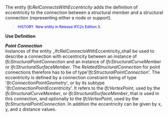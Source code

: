 ﻿The entity _IfcRelConnectsWithEccentricity_ adds the definition of eccentricity to the connection between a structural member and a structural connection (representing either a node or support).&nbsp;

> <font color="#0000ff"><small>HISTORY&nbsp; New
entity in Release IFC2x Edition 3.</small> </font>

**Use Definition**

**_Point Connection_**  
Instances of the entity _IfcRelConnectsWithEccentricity_shall be used to describe a connection with eccentricity between an instance of _IfcStructuralPointConnection_ and&nbsp;an instance of _IfcStructuralCurveMember_ or _IfcStructuralSurfaceMember_. The _RelatedStructuralConnection_ for point connections therefore has to be of type'_IfcStructuralPointConnection_'. The eccentricity is defined by a connection constraint being of type '_IfcConnectionPointGeometry_', or by its subtype '_IfcConnectionPointEccentricity_'. It refers to the _IfcVertexPoint_, used by the _IfcStructuralCurveMember_, or _IfcStructuralSurfaceMember_, that is used in this connection, and optionally to the _IfcVertexPoint_, used by the _IfcStructuralPointConnection_. In addition the eccentricity can be given by x, y, and z distance values.

